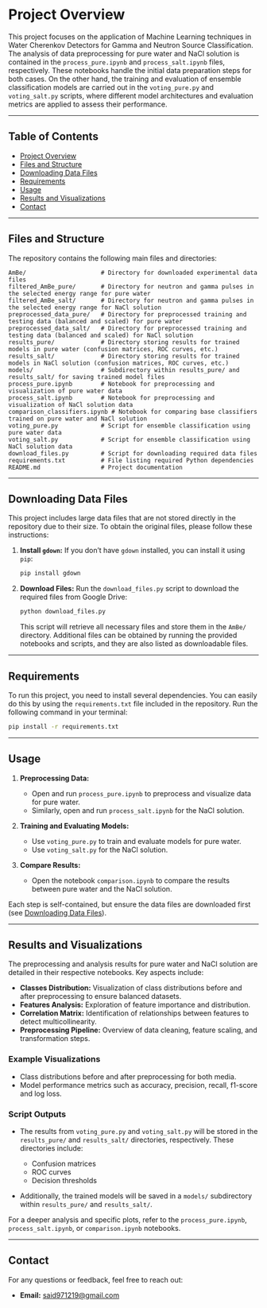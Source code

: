 # Project Overview

This project focuses on the application of Machine Learning techniques in Water Cherenkov Detectors for Gamma and Neutron Source Classification. The analysis of data preprocessing for pure water and NaCl solution is contained in the `process_pure.ipynb` and `process_salt.ipynb` files, respectively. These notebooks handle the initial data preparation steps for both cases. On the other hand, the training and evaluation of ensemble classification models are carried out in the `voting_pure.py` and `voting_salt.py` scripts, where different model architectures and evaluation metrics are applied to assess their performance.

---

## Table of Contents
- [Project Overview](#project-overview)
- [Files and Structure](#files-and-structure)
- [Downloading Data Files](#downloading-data-files)
- [Requirements](#requirements)
- [Usage](#usage)
- [Results and Visualizations](#results-and-visualizations)
- [Contact](#contact)

---

## Files and Structure

The repository contains the following main files and directories:

```
AmBe/                     # Directory for downloaded experimental data files
filtered_AmBe_pure/       # Directory for neutron and gamma pulses in the selected energy range for pure water
filtered_AmBe_salt/       # Directory for neutron and gamma pulses in the selected energy range for NaCl solution
preprocessed_data_pure/   # Directory for preprocessed training and testing data (balanced and scaled) for pure water
preprocessed_data_salt/   # Directory for preprocessed training and testing data (balanced and scaled) for NaCl solution
results_pure/             # Directory storing results for trained models in pure water (confusion matrices, ROC curves, etc.)
results_salt/             # Directory storing results for trained models in NaCl solution (confusion matrices, ROC curves, etc.)
models/                   # Subdirectory within results_pure/ and results_salt/ for saving trained model files
process_pure.ipynb        # Notebook for preprocessing and visualization of pure water data
process_salt.ipynb        # Notebook for preprocessing and visualization of NaCl solution data
comparison_classifiers.ipynb # Notebook for comparing base classifiers trained on pure water and NaCl solution
voting_pure.py            # Script for ensemble classification using pure water data
voting_salt.py            # Script for ensemble classification using NaCl solution data
download_files.py         # Script for downloading required data files
requirements.txt          # File listing required Python dependencies
README.md                 # Project documentation
```

---

## Downloading Data Files

This project includes large data files that are not stored directly in the repository due to their size. To obtain the original files, please follow these instructions:

1. **Install `gdown`:** If you don’t have `gdown` installed, you can install it using `pip`:

    ```bash
    pip install gdown
    ```

2. **Download Files:** Run the `download_files.py` script to download the required files from Google Drive:

    ```bash
    python download_files.py
    ```

   This script will retrieve all necessary files and store them in the `AmBe/` directory. Additional files can be obtained by running the provided notebooks and scripts, and they are also listed as downloadable files.

---

## Requirements

To run this project, you need to install several dependencies. You can easily do this by using the `requirements.txt` file included in the repository. Run the following command in your terminal:

```bash
pip install -r requirements.txt
```

---

## Usage

1. **Preprocessing Data:**
   - Open and run `process_pure.ipynb` to preprocess and visualize data for pure water.
   - Similarly, open and run `process_salt.ipynb` for the NaCl solution.

2. **Training and Evaluating Models:**
   - Use `voting_pure.py` to train and evaluate models for pure water.
   - Use `voting_salt.py` for the NaCl solution.

3. **Compare Results:**
   - Open the notebook `comparison.ipynb` to compare the results between pure water and the NaCl solution.

Each step is self-contained, but ensure the data files are downloaded first (see [Downloading Data Files](#downloading-data-files)).

---

## Results and Visualizations

The preprocessing and analysis results for pure water and NaCl solution are detailed in their respective notebooks. Key aspects include:

- **Classes Distribution:** Visualization of class distributions before and after preprocessing to ensure balanced datasets.
- **Features Analysis:** Exploration of feature importance and distribution.
- **Correlation Matrix:** Identification of relationships between features to detect multicollinearity.
- **Preprocessing Pipeline:** Overview of data cleaning, feature scaling, and transformation steps.

### Example Visualizations
- Class distributions before and after preprocessing for both media.
- Model performance metrics such as accuracy, precision, recall, f1-score and log loss.

### Script Outputs
- The results from `voting_pure.py` and `voting_salt.py` will be stored in the `results_pure/` and `results_salt/` directories, respectively. These directories include:
  - Confusion matrices
  - ROC curves
  - Decision thresholds

- Additionally, the trained models will be saved in a `models/` subdirectory within `results_pure/` and `results_salt/`.

For a deeper analysis and specific plots, refer to the `process_pure.ipynb`, `process_salt.ipynb`, or `comparison.ipynb` notebooks.

---

## Contact

For any questions or feedback, feel free to reach out:

- **Email:** said971219@gmail.com

